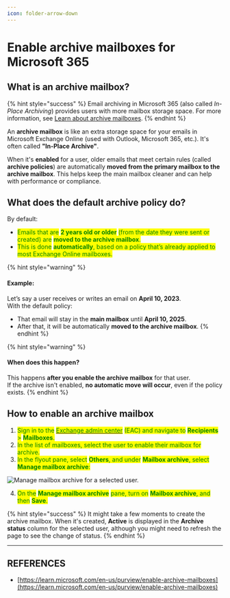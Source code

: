 ```yaml
---
icon: folder-arrow-down
---
```


# Enable archive mailboxes for Microsoft 365

## What is an **archive mailbox**?

{% hint style="success" %}
Email archiving in Microsoft 365 (also called _In-Place Archiving_) provides users with more mailbox storage space. For more information, see [Learn about archive mailboxes](https://learn.microsoft.com/en-us/purview/archive-mailboxes).
{% endhint %}

An **archive mailbox** is like an extra storage space for your emails in Microsoft Exchange Online (used with Outlook, Microsoft 365, etc.). It's often called **"In-Place Archive"**.

When it's **enabled** for a user, older emails that meet certain rules (called **archive policies**) are automatically **moved from the primary mailbox to the archive mailbox**. This helps keep the main mailbox cleaner and can help with performance or compliance.

## What does the **default archive policy** do?

By default:

* <mark style="color:green;">Emails that are</mark> <mark style="color:green;"></mark><mark style="color:green;">**2 years old or older**</mark> <mark style="color:green;"></mark><mark style="color:green;">(from the date they were sent or created) are</mark> <mark style="color:green;"></mark><mark style="color:green;">**moved to the archive mailbox**</mark><mark style="color:green;">.</mark>
* <mark style="color:green;">This is done</mark> <mark style="color:green;"></mark><mark style="color:green;">**automatically**</mark><mark style="color:green;">, based on a policy that’s already applied to most Exchange Online mailboxes.</mark>

{% hint style="warning" %}
#### Example:

Let’s say a user receives or writes an email on **April 10, 2023**.\
With the default policy:

* That email will stay in the **main mailbox** until **April 10, 2025**.
* After that, it will be automatically **moved to the archive mailbox**.
{% endhint %}

{% hint style="warning" %}
#### When does this happen?

This happens **after you enable the archive mailbox** for that user.\
If the archive isn't enabled, **no automatic move will occur**, even if the policy exists.
{% endhint %}

## How to enable an archive mailbox

1. <mark style="color:green;">Sign in to the</mark> [<mark style="color:green;">Exchange admin center</mark>](https://go.microsoft.com/fwlink/p/?linkid=2059104) <mark style="color:green;">(EAC) and navigate to</mark> <mark style="color:green;"></mark><mark style="color:green;">**Recipients**</mark> <mark style="color:green;"></mark><mark style="color:green;">></mark> <mark style="color:green;"></mark><mark style="color:green;">**Mailboxes**</mark><mark style="color:green;">.</mark>
2. <mark style="color:green;">In the list of mailboxes, select the user to enable their mailbox for archive.</mark>
3. <mark style="color:green;">In the flyout pane, select</mark> <mark style="color:green;"></mark><mark style="color:green;">**Others**</mark><mark style="color:green;">, and under</mark> <mark style="color:green;"></mark><mark style="color:green;">**Mailbox archive**</mark><mark style="color:green;">, select</mark> <mark style="color:green;"></mark><mark style="color:green;">**Manage mailbox archive**</mark><mark style="color:green;">:</mark>

![Manage mailbox archive for a selected user.](https://learn.microsoft.com/en-us/purview/media/manage-mailbox-archive-option.png)

4. <mark style="color:green;">On the</mark> <mark style="color:green;"></mark><mark style="color:green;">**Manage mailbox archive**</mark> <mark style="color:green;"></mark><mark style="color:green;">pane, turn on</mark> <mark style="color:green;"></mark><mark style="color:green;">**Mailbox archive**</mark><mark style="color:green;">, and then</mark> <mark style="color:green;"></mark><mark style="color:green;">**Save**</mark><mark style="color:green;">.</mark>

{% hint style="success" %}
It might take a few moments to create the archive mailbox. When it's created, **Active** is displayed in the **Archive status** column for the selected user, although you might need to refresh the page to see the change of status.
{% endhint %}



***

## REFERENCES

* [https://learn.microsoft.com/en-us/purview/enable-archive-mailboxes](https://learn.microsoft.com/en-us/purview/enable-archive-mailboxes)

